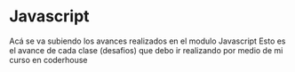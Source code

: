 # Javascript
Acá se va subiendo los avances realizados en el modulo Javascript
Esto es el avance de cada clase (desafios) que debo ir realizando por medio de mi curso en coderhouse
